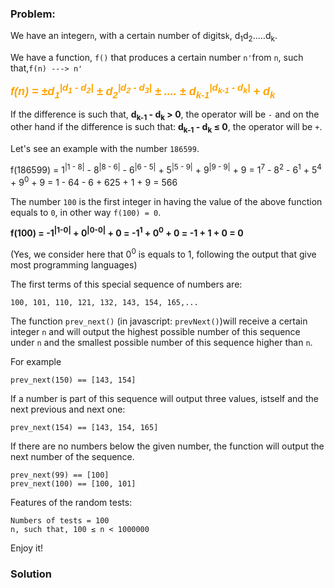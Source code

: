 ### Problem:
<p>We have an integer<code>n</code>, with a certain number of digits<code>k</code>, d<sub>1</sub>d<sub>2</sub>.....d<sub>k</sub>.</p>
<p>We have a function, <code>f()</code> that produces a certain number <code>n&apos;</code>from <code>n</code>, such that,<code>f(n) ---&gt; n&apos;</code></p>
<p><font size="4" face="Arial" color="orange"><b><i>f(n) = &#xB1;d<sub>1</sub><sup>|d<sub>1</sub> - d<sub>2</sub>|</sup> &#xB1;  d<sub>2</sub><sup>|d<sub>2</sub> - d<sub>3</sub>|</sup> &#xB1; ....  &#xB1; d<sub>k-1</sub><sup>|d<sub>k-1</sub> - d<sub>k</sub>|</sup>  + d<sub>k</sub></i></b></font></p>

<p>If the difference is such that, <strong>d<sub>k-1</sub> - d<sub>k</sub> &gt; 0</strong>, the operator will be <code>-</code> and on the other hand if the difference is such that: <strong>d<sub>k-1</sub> - d<sub>k</sub> &#x2264; 0</strong>, the operator will be <code>+</code>.</p>
<p>Let&apos;s see an example with the number <code>186599</code>.</p>
<p>f(186599) = 1<sup>|1 - 8|</sup> - 8<sup>|8 - 6|</sup> - 6<sup>|6 - 5|</sup> + 5<sup>|5 - 9|</sup> + 9<sup>|9 - 9|</sup> + 9 = 1<sup>7</sup> - 8<sup>2</sup> - 6<sup>1</sup> + 5<sup>4</sup> + 9<sup>0</sup> + 9 = 1 - 64 - 6 + 625 + 1 + 9 = 566</p>
<p>The number <code>100</code> is the first integer in having the value of the above function equals to <code>0</code>, in other way <code>f(100) = 0</code>.</p>
<p><strong>f(100) = -1<sup>|1-0|</sup> + 0<sup>|0-0|</sup> + 0 = -1<sup>1</sup> + 0<sup>0</sup> + 0 = -1 + 1 + 0 = 0</strong></p>
<p>(Yes, we consider here that 0<sup>0</sup> is equals to 1, following the output that give most programming languages)</p>
<p>The first terms of this special sequence of numbers are:</p>
<pre><code>100, 101, 110, 121, 132, 143, 154, 165,...</code></pre><p>The function <code>prev_next()</code> (in javascript: <code>prevNext()</code>)will receive a certain integer <code>n</code> and will output the highest possible number of this sequence under <code>n</code> and the smallest possible number of this sequence higher than <code>n</code>.</p>
<p>For example </p>
<pre><code class="language-python">prev_next(<span class="hljs-number">150</span>) == [<span class="hljs-number">143</span>, <span class="hljs-number">154</span>]</code></pre>
<p>If a number is part of this sequence will output three values, istself and the next previous and next one:</p>
<pre><code class="language-python">prev_next(<span class="hljs-number">154</span>) == [<span class="hljs-number">143</span>, <span class="hljs-number">154</span>, <span class="hljs-number">165</span>]</code></pre>
<p>If there are no numbers below the given number, the function will output the next number of the sequence.</p>
<pre><code class="language-python">prev_next(<span class="hljs-number">99</span>) == [<span class="hljs-number">100</span>]
prev_next(<span class="hljs-number">100</span>) == [<span class="hljs-number">100</span>, <span class="hljs-number">101</span>]</code></pre>
<p>Features of the random tests:</p>
<pre><code>Numbers of tests = 100
n, such that, 100 &#x2264; n &lt; 1000000</code></pre><p>Enjoy it!</p>

### Solution